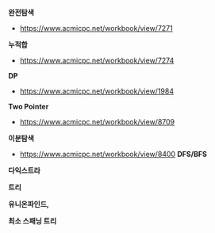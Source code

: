 **완전탐색**
- https://www.acmicpc.net/workbook/view/7271

**누적합**
- https://www.acmicpc.net/workbook/view/7274

**DP**
- https://www.acmicpc.net/workbook/view/1984

**Two Pointer**
- https://www.acmicpc.net/workbook/view/8709

**이분탐색**
- https://www.acmicpc.net/workbook/view/8400
**DFS/BFS**

**다익스트라**

**트리**

**유니온파인드,**

**최소 스패닝 트리**



